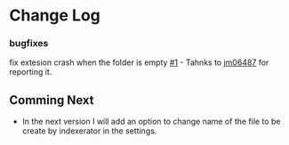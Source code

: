 # Change Log
### bugfixes

fix extesion crash when the folder is empty [#1](https://github.com/aviadhhh/indexerator/issues/1) - Tahnks to [jm06487](https://github.com/jm06487) for reporting it.



## Comming Next
- In the next version I will add an option to change name of the file to be create by indexerator in the settings.